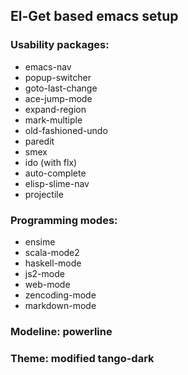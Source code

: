 ## El-Get based emacs setup

### Usability packages:
- emacs-nav
- popup-switcher
- goto-last-change
- ace-jump-mode
- expand-region
- mark-multiple
- old-fashioned-undo
- paredit
- smex
- ido (with flx)
- auto-complete
- elisp-slime-nav
- projectile

### Programming modes:
- ensime
- scala-mode2
- haskell-mode
- js2-mode
- web-mode
- zencoding-mode
- markdown-mode

### Modeline: powerline

### Theme: modified tango-dark
